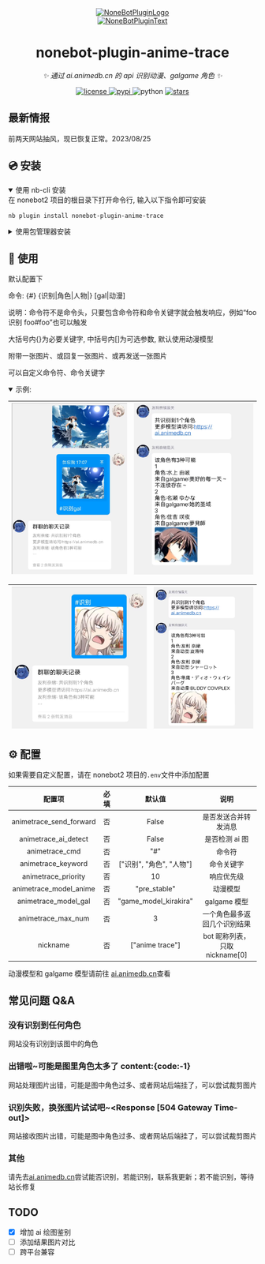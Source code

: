 <div align="center">
  <a href="https://v2.nonebot.dev/store"><img src="https://github.com/A-kirami/nonebot-plugin-template/blob/resources/nbp_logo.png" width="180" height="180" alt="NoneBotPluginLogo"></a>
  <br>
  <a href="https://v2.nonebot.dev/store"><img src="https://github.com/A-kirami/nonebot-plugin-template/blob/resources/NoneBotPlugin.svg" width="240" alt="NoneBotPluginText"></a>
</div>

<div align="center">

# nonebot-plugin-anime-trace

_✨ 通过 ai.animedb.cn 的 api 识别动漫、galgame 角色 ✨_

<a href="https://github.com/tomorinao-www/nonebot-plugin-anime-trace/blob/main/LICENSE">
  <img src="https://img.shields.io/github/license/tomorinao-www/nonebot-plugin-anime-trace.svg" alt="license">
</a>
<a href="https://pypi.python.org/pypi/nonebot-plugin-anime-trace">
  <img src="https://img.shields.io/pypi/v/nonebot-plugin-anime-trace.svg" alt="pypi">
</a>
<img src="https://img.shields.io/badge/python-3.10+-blue.svg" alt="python">
<a href="https://github.com/tomorinao-www/naotool">
  <img src="https://img.shields.io/github/stars/tomorinao-www/nonebot-plugin-anime-trace.svg?style=social" alt="stars">
</a>
</div>

## 最新情报

前两天网站抽风，现已恢复正常。2023/08/25

## 💿 安装

<details open>
<summary>使用 nb-cli 安装</summary>
在 nonebot2 项目的根目录下打开命令行, 输入以下指令即可安装

    nb plugin install nonebot-plugin-anime-trace

</details>

<details>
<summary>使用包管理器安装</summary>
在 nonebot2 项目的插件目录下, 打开命令行, 根据你使用的包管理器, 输入相应的安装命令

    pip install nonebot-plugin-anime-trace

打开 nonebot2 项目根目录下的 `pyproject.toml` 文件, 在 `[tool.nonebot]` 部分追加写入

    plugins = ["nonebot-plugin-anime-trace"]

</details>

## 🎉 使用

默认配置下

命令: {#} {识别|角色|人物|} [gal|动漫]

说明：命令符不是命令头，只要包含命令符和命令关键字就会触发响应，例如“foo 识别 foo#foo”也可以触发

大括号内{}为必要关键字, 中括号内[]为可选参数, 默认使用动漫模型

附带一张图片、或回复一张图片、或再发送一张图片

可以自定义命令符、命令关键字

<details open>
<summary>
示例:
</summary>

| ![image](./img/use_ex01.jpg) | ![image](./img/use_ex02.jpg) |
| ---------------------------- | ---------------------------- |

| ![image](./img/use_ex03.jpg) | ![image](./img/use_ex04.jpg) |
| ---------------------------- | ---------------------------- |

</details>

## ⚙️ 配置

如果需要自定义配置，请在 nonebot2 项目的`.env`文件中添加配置

|         配置项          | 必填 |          默认值          |              说明              |
| :---------------------: | :--: | :----------------------: | :----------------------------: |
| animetrace_send_forward |  否  |          False           |      是否发送合并转发消息      |
|  animetrace_ai_detect   |  否  |          False           |         是否检测 ai 图         |
|     animetrace_cmd      |  否  |           "#"            |             命令符             |
|   animetrace_keyword    |  否  | ["识别", "角色", "人物"] |           命令关键字           |
|   animetrace_priority   |  否  |            10            |           响应优先级           |
| animetrace_model_anime  |  否  |       "pre_stable"       |            动漫模型            |
|  animetrace_model_gal   |  否  |  "game_model_kirakira"   |          galgame 模型          |
|   animetrace_max_num    |  否  |            3             |  一个角色最多返回几个识别结果  |
|        nickname         |  否  |     ["anime trace"]      | bot 昵称列表，只取 nickname[0] |

动漫模型和 galgame 模型请前往 [ai.animedb.cn](https://ai.animedb.cn)查看

## 常见问题 Q&A

### 没有识别到任何角色

网站没有识别到该图中的角色

### 出错啦~可能是图里角色太多了 content:{code:-1}

网站处理图片出错，可能是图中角色过多、或者网站后端挂了，可以尝试裁剪图片

### 识别失败，换张图片试试吧~<Response [504 Gateway Time-out]>

网站接收图片出错，可能是图中角色过多、或者网站后端挂了，可以尝试裁剪图片

### 其他

请先去[ai.animedb.cn](https://ai.animedb.cn)尝试能否识别，若能识别，联系我更新；若不能识别，等待站长修复

## TODO

- [x] 增加 ai 绘图鉴别
- [ ] 添加结果图片对比
- [ ] 跨平台兼容
